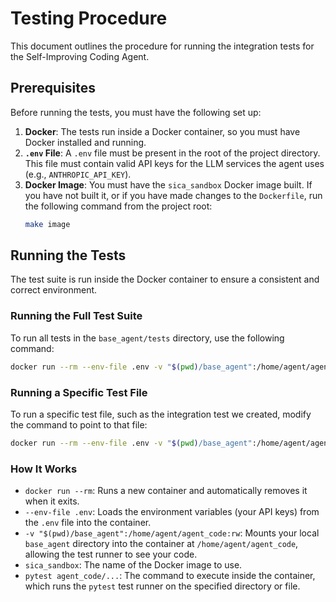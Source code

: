 # Testing Procedure

This document outlines the procedure for running the integration tests for the Self-Improving Coding Agent.

## Prerequisites

Before running the tests, you must have the following set up:

1.  **Docker**: The tests run inside a Docker container, so you must have Docker installed and running.
2.  **`.env` File**: A `.env` file must be present in the root of the project directory. This file must contain valid API keys for the LLM services the agent uses (e.g., `ANTHROPIC_API_KEY`).
3.  **Docker Image**: You must have the `sica_sandbox` Docker image built. If you have not built it, or if you have made changes to the `Dockerfile`, run the following command from the project root:
    ```bash
    make image
    ```

## Running the Tests

The test suite is run inside the Docker container to ensure a consistent and correct environment.

### Running the Full Test Suite

To run all tests in the `base_agent/tests` directory, use the following command:

```bash
docker run --rm --env-file .env -v "$(pwd)/base_agent":/home/agent/agent_code:rw sica_sandbox pytest agent_code
```

### Running a Specific Test File

To run a specific test file, such as the integration test we created, modify the command to point to that file:

```bash
docker run --rm --env-file .env -v "$(pwd)/base_agent":/home/agent/agent_code:rw sica_sandbox pytest agent_code/tests/test_agent_integration.py
```

### How It Works

-   `docker run --rm`: Runs a new container and automatically removes it when it exits.
-   `--env-file .env`: Loads the environment variables (your API keys) from the `.env` file into the container.
-   `-v "$(pwd)/base_agent":/home/agent/agent_code:rw`: Mounts your local `base_agent` directory into the container at `/home/agent/agent_code`, allowing the test runner to see your code.
-   `sica_sandbox`: The name of the Docker image to use.
-   `pytest agent_code/...`: The command to execute inside the container, which runs the `pytest` test runner on the specified directory or file.
